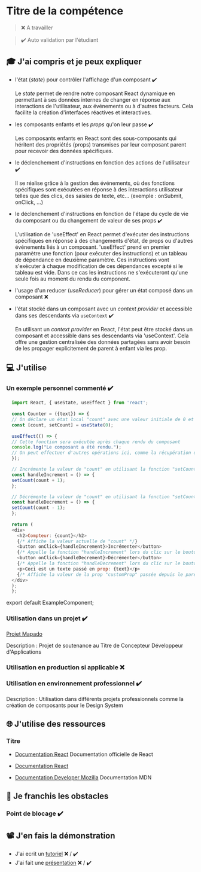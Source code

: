 # Titre de la compétence

> ❌ A travailler

> ✔️ Auto validation par l'étudiant

## 🎓 J'ai compris et je peux expliquer

- l'état (_state_) pour contrôler l'affichage d'un composant ✔️

  Le *state* permet de rendre notre composant React dynamique en permettant à ses données internes de changer en réponse aux interactions de l'utilisateur, aux événements ou à d'autres facteurs. Cela facilite la création d'interfaces réactives et interactives.

- les composants enfants et les _props_ qu'on leur passe ✔️

  Les composants enfants en React sont des sous-composants qui héritent des propriétés (props) transmises par leur composant parent pour recevoir des données spécifiques.

- le déclenchement d'instructions en fonction des actions de l'utilisateur ✔️

  Il se réalise grâce à la gestion des événements, où des fonctions spécifiques sont exécutées en réponse à des interactions utilisateur telles que des clics, des saisies de texte, etc... (exemple : onSubmit, onClick, ...)

- le déclenchement d'instructions en fonction de l'étape du cycle de vie du composant ou du changement de valeur de ses props ✔️

  L'utilisation de 'useEffect' en React permet d'exécuter des instructions spécifiques en réponse à des changements d'état, de props ou d'autres événements liés à un composant. 
'useEffect' prend en premier paramètre une fonction (pour exécuter des instructions) et un tableau de dépendance en deuxième paramètre. Ces instructions vont s'exécuter à chaque modification de ces dépendances excepté si le tableau est vide. Dans ce cas les instructions ne s'exécuteront qu'une seule fois au moment du rendu du component.

- l'usage d'un reducer (_useReducer_) pour gérer un état composé dans un composant ❌

- l'état stocké dans un composant avec un _context provider_ et accessible dans ses descendants via `useContext` ✔️

  En utilisant un *context provider* en React, l'état peut être stocké dans un composant et accessible dans ses descendants via 'useContext'. Cela offre une gestion centralisée des données partagées sans avoir besoin de les propager explicitement de parent à enfant via les prop.

## 💻 J'utilise

### Un exemple personnel commenté ✔️

```javascript
  import React, { useState, useEffect } from 'react';
  
  const Counter = ({text}) => {
  // On déclare un état local "count" avec une valeur initiale de 0 et une fonction "setCount" pour le mettre à jour
  const [count, setCount] = useState(0);
  
  useEffect(() => {
  // Cette fonction sera exécutée après chaque rendu du composant
  console.log("Le composant a été rendu.");
  // On peut effectuer d'autres opérations ici, comme la récupération de données depuis une API, l'abonnement à des événements, ...
  });

  // Incrémente la valeur de "count" en utilisant la fonction "setCount"
  const handleIncrement = () => {
  setCount(count + 1);
  };

  // Décrémente la valeur de "count" en utilisant la fonction "setCount"
  const handleDecrement = () => {
  setCount(count - 1);
  };
  
  return (
  <div>
    <h2>Compteur: {count}</h2>
    {/* Affiche la valeur actuelle de "count" */}
    <button onClick={handleIncrement}>Incrémenter</button>
    {/* Appelle la fonction "handleIncrement" lors du clic sur le bouton */}
    <button onClick={handleDecrement}>Décrémenter</button>
    {/* Appelle la fonction "handleDecrement" lors du clic sur le bouton */}
    <p>Ceci est un texte passé en prop: {text}</p>
    {/* Affiche la valeur de la prop "customProp" passée depuis le parent */}
  </div>
  );
  };
```

export default ExampleComponent;
### Utilisation dans un projet ✔️

[Projet Mapado](https://github.com/WildCodeSchool/2209-wns-adleman-mapado)

Description : Projet de soutenance au Titre de Concepteur Développeur d'Applications

### Utilisation en production si applicable ❌

### Utilisation en environnement professionnel ✔️

Description : Utilisation dans différents projets professionnels comme la création de composants pour le Design System

## 🌐 J'utilise des ressources

### Titre

- [Documentation React](https://fr.legacy.reactjs.org/docs/getting-started.html)
Documentation officielle de React

- [Documentation React](https://react.dev/)

- [Documentation Developer Mozilla](https://developer.mozilla.org/fr/docs/Learn/Tools_and_testing/Client-side_JavaScript_frameworks/React_getting_started)
  Documentation MDN

## 🚧 Je franchis les obstacles

### Point de blocage ✔️

## 📽️ J'en fais la démonstration

- J'ai ecrit un [tutoriel](...) ❌ / ✔️
- J'ai fait une [présentation](...) ❌ / ✔️
